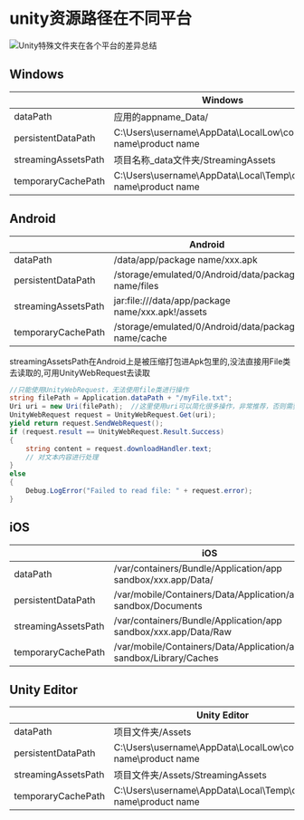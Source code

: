 ﻿# unity资源路径在不同平台
![Unity特殊文件夹在各个平台的差异总结](https://blog.csdn.net/Nbin_Newby/article/details/131458148)
## Windows

|                     | Windows                                                        |
|---------------------|----------------------------------------------------------------|
| dataPath            | 应用的appname_Data/                                               |
| persistentDataPath  | C:\Users\username\AppData\LocalLow\company name\product name   |
| streamingAssetsPath | 项目名称_data文件夹/StreamingAssets                                   |
| temporaryCachePath  | C:\Users\username\AppData\Local\Temp\company name\product name |

## Android

|                     | Android                                             |
|---------------------|-----------------------------------------------------|
| dataPath            | /data/app/package name/xxx.apk                      |
| persistentDataPath  | /storage/emulated/0/Android/data/package name/files |
| streamingAssetsPath | jar:file:///data/app/package name/xxx.apk!/assets   |
| temporaryCachePath  | /storage/emulated/0/Android/data/package name/cache |

streamingAssetsPath在Android上是被压缩打包进Apk包里的,没法直接用File类去读取的,可用UnityWebRequest去读取

```csharp
//只能使用UnityWebRequest，无法使用file类进行操作
string filePath = Application.dataPath + "/myFile.txt";
Uri uri = new Uri(filePath);  //这里使用uri可以简化很多操作，非常推荐，否则需要自己根据不同平台做处理
UnityWebRequest request = UnityWebRequest.Get(uri);
yield return request.SendWebRequest();
if (request.result == UnityWebRequest.Result.Success)
{
    string content = request.downloadHandler.text;
    // 对文本内容进行处理
}
else
{
    Debug.LogError("Failed to read file: " + request.error);
}

```
## iOS

|                     | iOS                                                                |
|---------------------|--------------------------------------------------------------------|
| dataPath            | /var/containers/Bundle/Application/app sandbox/xxx.app/Data/       |
| persistentDataPath  | /var/mobile/Containers/Data/Application/app sandbox/Documents      |
| streamingAssetsPath | /var/containers/Bundle/Application/app sandbox/xxx.app/Data/Raw    |
| temporaryCachePath  | /var/mobile/Containers/Data/Application/app sandbox/Library/Caches |

## Unity Editor

|                     | Unity Editor                                                   |
|---------------------|----------------------------------------------------------------|
| dataPath            | 项目文件夹/Assets                                                   |
| persistentDataPath  | C:\Users\username\AppData\LocalLow\company name\product name   |
| streamingAssetsPath | 项目文件夹/Assets/StreamingAssets                                   |
| temporaryCachePath  | C:\Users\username\AppData\Local\Temp\company name\product name |